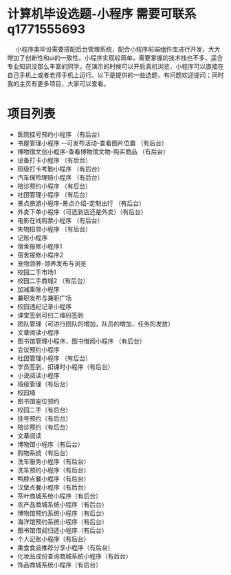 # 计算机毕设选题-小程序 需要可联系q1771555693
      小程序类毕设需要搭配后台管理系统，配合小程序前端组件库进行开发，大大增加了创新性和ui的一致性。小程序实现较简单，需要掌握的技术栈也不多，适合专业知识没那么丰富的同学。在演示的时候可以开启真机浏览，小程序可以直接在自己手机上或者老师手机上运行。以下是提供的一些选题，有问题欢迎提问；同时我的主页有更多项目，大家可以查看。
# 项目列表
- 医院挂号预约小程序         （有后台）
- 书屋管理小程序 --可发布活动-查看图片位置   （有后台）
- 博物馆文创小程序-查看博物馆文物-购买商品 （有后台）
- 设备打卡小程序     （有后台）
- 班级打卡考勤小程序     （有后台）
- 汽车保险理赔小程序     （有后台）
- 陪诊预约小程序    （有后台）
- 社团管理小程序     （有后台）
- 景点旅游小程序-景点介绍-定制出行     （有后台）
- 外卖下单小程序（可选到店还是外卖）（有后台）
- 电影在线购票小程序      （有后台）
- 失物招领小程序 （有后台）
- 记账小程序  
- 宿舍报修小程序1   
- 宿舍报修小程序2
- 宠物领养-领养发布与浏览 
- 校园二手市场1
- 校园二手商城2      （有后台）
- 加减乘除小程序
- 兼职发布与兼职广场
- 校园违纪记录小程序
- 课堂签到可扫二维码签到
- 团队管理（可进行团队的增加，队员的增加，任务的发放）
- 文章阅读小程序
- 图书馆管理小程序，图书借阅小程序 （有后台）
- 会议预约小程序
- 社团管理小程序   （有后台）
- 学员签到，扣课时小程序（有后台）
- 小说阅读小程序
- 班级管理（有后台）
- 校园墙
- 图书馆座位预约
- 校园二手（有后台）
- 挂号预约（有后台）
- 陪诊预约（有后台）
- 文章阅读
- 博物馆小程序（有后台）
- 购物系统（有后台）
- 洗车服务小程序（有后台）
- 洗车预约小程序（有后台）
- 鸭脖点餐小程序（有后台）
- 汉堡点餐小程序（有后台）
- 茶叶商城系统小程序（有后台）
- 农产品商城系统小程序（有后台）
- 博物馆预约系统小程序（有后台）
- 海洋馆预约系统小程序（有后台）
- 图书馆借阅归还小程序（有后台）
- 个人记账小程序（有后台）
- 美食食品推荐分享小程序（有后台）
- 化妆品成份查询商城系统小程序（有后台）
- 饰品商城系统小程序（有后台）

